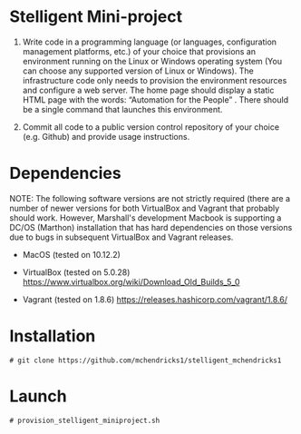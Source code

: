 # Stelligent Mini-project
1. Write code in a programming language (or languages, configuration management platforms, etc.) of your choice that provisions an environment running on the Linux or Windows operating system (You can choose any supported version of Linux or Windows). The infrastructure code only needs to provision the environment resources and configure a web server. The home page should display a static HTML page with the words: “Automation for the People” . There should be a single command that launches this environment.

2. Commit all code to a public version ­control repository of your choice (e.g. Github) and provide usage instructions.

# Dependencies
NOTE: The following software versions are not strictly required (there are a number of newer versions for both VirtualBox and Vagrant that probably should work. However, Marshall's development Macbook is supporting a DC/OS (Marthon) installation that has hard dependencies on those versions due to bugs in subsequent VirtualBox and Vagrant releases.

* MacOS (tested on 10.12.2)

* VirtualBox (tested on 5.0.28) 
https://www.virtualbox.org/wiki/Download_Old_Builds_5_0

* Vagrant (tested on 1.8.6) 
https://releases.hashicorp.com/vagrant/1.8.6/

# Installation
```
# git clone https://github.com/mchendricks1/stelligent_mchendricks1
```
# Launch
```
# provision_stelligent_miniproject.sh
```
